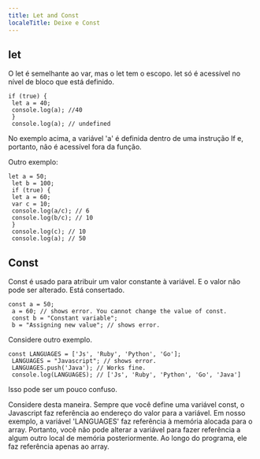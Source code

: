 ```yaml
---
title: Let and Const
localeTitle: Deixe e Const
---
```

## let

O let é semelhante ao var, mas o let tem o escopo. let só é acessível no nível de bloco que está definido.
```
if (true) { 
 let a = 40; 
 console.log(a); //40 
 } 
 console.log(a); // undefined 
```

No exemplo acima, a variável 'a' é definida dentro de uma instrução If e, portanto, não é acessível fora da função.

Outro exemplo:
```
let a = 50; 
 let b = 100; 
 if (true) { 
 let a = 60; 
 var c = 10; 
 console.log(a/c); // 6 
 console.log(b/c); // 10 
 } 
 console.log(c); // 10 
 console.log(a); // 50 
```

## Const

Const é usado para atribuir um valor constante à variável. E o valor não pode ser alterado. Está consertado.
```
const a = 50; 
 a = 60; // shows error. You cannot change the value of const. 
 const b = "Constant variable"; 
 b = "Assigning new value"; // shows error. 
```

Considere outro exemplo.
```
const LANGUAGES = ['Js', 'Ruby', 'Python', 'Go']; 
 LANGUAGES = "Javascript"; // shows error. 
 LANGUAGES.push('Java'); // Works fine. 
 console.log(LANGUAGES); // ['Js', 'Ruby', 'Python', 'Go', 'Java'] 
```

Isso pode ser um pouco confuso.

Considere desta maneira. Sempre que você define uma variável const, o Javascript faz referência ao endereço do valor para a variável. Em nosso exemplo, a variável 'LANGUAGES' faz referência à memória alocada para o array. Portanto, você não pode alterar a variável para fazer referência a algum outro local de memória posteriormente. Ao longo do programa, ele faz referência apenas ao array.
